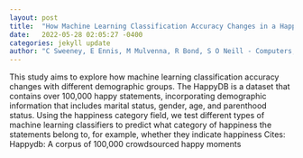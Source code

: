 ```yaml
---
layout: post
title:  "How Machine Learning Classification Accuracy Changes in a Happiness Dataset with Different Demographic Groups"
date:   2022-05-28 02:05:27 -0400
categories: jekyll update
author: "C Sweeney, E Ennis, M Mulvenna, R Bond, S O Neill - Computers, 2022"
---
```

This study aims to explore how machine learning classification accuracy changes with different demographic groups. The HappyDB is a dataset that contains over 100,000 happy statements, incorporating demographic information that includes marital status, gender, age, and parenthood status. Using the happiness category field, we test different types of machine learning classifiers to predict what category of happiness the statements belong to, for example, whether they indicate happiness  Cites: Happydb: A corpus of 100,000 crowdsourced happy moments